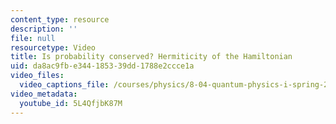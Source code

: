 ```yaml
---
content_type: resource
description: ''
file: null
resourcetype: Video
title: Is probability conserved? Hermiticity of the Hamiltonian
uid: da8ac9fb-e344-1853-39dd-1788e2ccce1a
video_files:
  video_captions_file: /courses/physics/8-04-quantum-physics-i-spring-2016/video-lectures/part-1/is-probability-conserved-hermiticity-of-the-hamiltonian/5L4QfjbK87M.vtt
video_metadata:
  youtube_id: 5L4QfjbK87M
---
```

